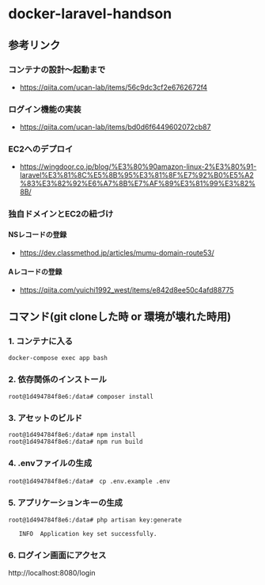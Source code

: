 # docker-laravel-handson

## 参考リンク
### コンテナの設計〜起動まで
- https://qiita.com/ucan-lab/items/56c9dc3cf2e6762672f4

### ログイン機能の実装
- https://qiita.com/ucan-lab/items/bd0d6f6449602072cb87

### EC2へのデプロイ
- https://wingdoor.co.jp/blog/%E3%80%90amazon-linux-2%E3%80%91-laravel%E3%81%8C%E5%8B%95%E3%81%8F%E7%92%B0%E5%A2%83%E3%82%92%E6%A7%8B%E7%AF%89%E3%81%99%E3%82%8B/

### 独自ドメインとEC2の紐づけ 
#### NSレコードの登録
- https://dev.classmethod.jp/articles/mumu-domain-route53/

#### Aレコードの登録
- https://qiita.com/yuichi1992_west/items/e842d8ee50c4afd88775




## コマンド(git cloneした時 or 環境が壊れた時用)

### 1. コンテナに入る
```
docker-compose exec app bash
```

### 2. 依存関係のインストール
```
root@1d494784f8e6:/data# composer install
```

### 3. アセットのビルド

```
root@1d494784f8e6:/data# npm install
root@1d494784f8e6:/data# npm run build 
```

### 4. .envファイルの生成
```
root@1d494784f8e6:/data#　cp .env.example .env
```
  
### 5. アプリケーションキーの生成

```
root@1d494784f8e6:/data# php artisan key:generate

   INFO  Application key set successfully.
```

### 6. ログイン画面にアクセス

http://localhost:8080/login



